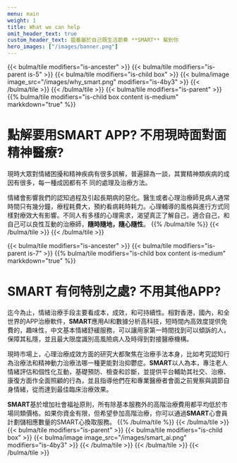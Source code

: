 ```yaml
---
menu: main
weight: 1
title: What we can help
omit_header_text: true
custom_header_text: 揾番屬於自己既生活節奏 **SMART** 幫到你
hero_images: ["/images/banner.png"]
---
```


{{< bulma/tile modifiers="is-ancester" >}}
  {{< bulma/tile modifiers="is-parent is-5" >}}
    {{< bulma/tile modifiers="is-child box" >}}
      {{< bulma/image image_src="/images/why_smart.png" modifiers="is-4by3" >}}
    {{< /bulma/tile >}}
  {{< /bulma/tile >}}
  {{< bulma/tile modifiers="is-parent" >}}
    {{% bulma/tile modifiers="is-child box content is-medium" markkdown="true" %}}
# 點解要用**SMART APP**? 不用現時面對面精神醫療?

現時⼤眾對情緒困擾和精神疾病有很多誤解，普遍歸為一談，其實精神類疾病的成因有很多，每⼀種成因都有不 同的處理及治療⽅法。

情緒會影響我們的認知過程及引起長期病的惡化。醫生或者心理治療師見病人通常時間只有幾分鐘，療程耗費大，預約看病耗時耗力。心理輔導的風格與進行方式同樣對療效大有影響。不同人有多樣的心理需求，渴望真正了解自己，適合自己，和自己可以良性互動的治療師，**隨時隨地，隨心隨性**。
    {{% /bulma/tile %}}
  {{< /bulma/tile >}}
{{< /bulma/tile >}}

{{< bulma/tile modifiers="is-ancester" >}}
  {{< bulma/tile modifiers="is-parent is-7" >}}
    {{% bulma/tile modifiers="is-child box content is-medium" markkdown="true" %}}
# **SMART** 有何特別之處? 不用其他APP?

迄今為止，情緒治療手段主要看成本，成效，和可持續性。相對香港，國內，和全世界的APP治療軟件，**SMART**應用AI和數據分析高科技，短時間內高效度提供免費的，趣味性，中文基本情緒舒緩服務，可以讓用家第一時間找到可以傾訴的人，保障其私隱，並且最大限度識別高風險病人及時得到對接醫療機構。

現時市場上，心理治療成效方面的研究大都聚焦在治療手法本身，比如考究認知行為治療法和精神動力治療法哪一種更能對治抑鬱症。**SMART**以人為本，專注老人情緒評估和個性化互動，基礎預防、檢查和診斷，並提供平台輔助其社交、治療、康復方面作全面照顧的行為，並且指導他們在和專業醫療者會面之前覺察與調節自身情緒，從而達到最佳臨床治療效果。

**SMART**基於增加社會福祉原則，所有除基本服務外的高階治療費用都平均低於市場同類價格。如果你資金有限，但希望參加高階治療，你可以通過**SMART**心會員計劃儲相應數量的SMART心換取服務。
    {{% /bulma/tile %}}
  {{< /bulma/tile >}}
  {{< bulma/tile modifiers="is-parent" >}}
    {{< bulma/tile modifiers="is-child box" >}}
      {{< bulma/image image_src="/images/smart_ai.png" modifiers="is-4by3" >}}
    {{< /bulma/tile >}}
  {{< /bulma/tile >}}
{{< /bulma/tile >}}

